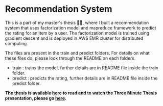 # Recommendation System
This is a part of my master's thesis :man_student:, where I built a recommendation system that uses factorization model and mapreduce framework to predict the rating for an item by a user. The factorization model is trained using gradient descent and is deployed in AWS EMR cluster for distributed computing.

The files are present in the train and predict folders. For details on what these files do, please look through the README on each folders.
* train : trains the model, further details are in README file inside the train folder.
* predict : predicts the rating, further details are in README file inside the predict folder.

**The thesis is available [here](https://doi.org/10.5281/zenodo.6591586) to read and to watch the Three Minute Thesis presentation, please go [here](https://youtu.be/KVL9eQ35YSY).**
